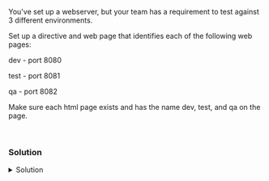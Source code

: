 You've set up a webserver, but your team has a requirement to test against 3 different environments.

Set up a directive and web page that identifies each of the following web pages:

dev - port 8080

test - port 8081

qa   - port 8082

Make sure each html page exists and has the name dev, test, and qa on the page.

<br>

### Solution
<details>
<summary>Solution</summary>
Go back to node01 to begin configuration

```plain
ssh node01
```{{exec}}

First, make the directories that will be used as document root for each environment.

```plain
mkdir /var/www/html_{dev,test,qa}
```{{exec}}

Now we have to set up the listener for each of those ports

```plain
vi /etc/apache2/ports.conf
```{{exec}}

Add the lines below, below the ` Listen 80 ` line

```plain
Listen 8080
Listen 8081
Listen 8082
```

Next we're going to create a directive for each of those sites. Now this could be each in their own file, but for simplicity's sake we'll make them all in one place.

```plain
vi /etc/apache2/sites-enabled/testing-team.conf
```{{exec}}

Add the following information to the file. This may seem like a lot, but it's actually just created by following the directives you can find in the /etc/apache2 directory.

```plain
<VirtualHost *:8080>
        ServerAdmin webmaster@localhost
        DocumentRoot /var/www/html_dev

        ErrorLog ${APACHE_LOG_DIR}/dev_error.log
        CustomLog ${APACHE_LOG_DIR}/dev_access.log combined

</VirtualHost>

<VirtualHost *:8081>
        ServerAdmin webmaster@localhost
        DocumentRoot /var/www/html_test

        ErrorLog ${APACHE_LOG_DIR}/test_error.log
        CustomLog ${APACHE_LOG_DIR}/test_access.log combined

</VirtualHost>

<VirtualHost *:8082>
        ServerAdmin webmaster@localhost
        DocumentRoot /var/www/html_qa

        ErrorLog ${APACHE_LOG_DIR}/qa_error.log
        CustomLog ${APACHE_LOG_DIR}/qa_access.log combined

</VirtualHost>
```

The last step will be to create simple websites in each of the DocumentRoot directories for each webpage.

```plain
vi /var/www/html_dev/index.html
```{{exec}}

Put this information in the page.

```plain
<html>
<head><title>Dev Page</title><head>
<body>Dev Environment</body>
</html>
```

```plain
vi /var/www/html_test/index.html
```{{exec}}

Put this information in the page.

```plain
<html>
<head><title>Test Page</title><head>
<body>Test Environment</body>
</html>
```

```plain
vi /var/www/html_qa/index.html
```{{exec}}

Put this information in the page.

```plain
<html>
<head><title>QA Page</title><head>
<body>QA Environment</body>
</html>
```

With that all set up, let's restart the server and test our connections

```plain
systemctl restart apache2
```{{exec}}

Let's see if all our ports are being listened to

```plain
ss -ntulp | grep 80
lsof -i :8080
lsof -i :8081
lsof -i :8082
```{{exec}}

Now we run a curl command against each environment in a for loop.

```plain
for port in 8080 8081 8081; do curl 127.0.0.1:$port | grep Environment; done
```{{exec}}

</details>